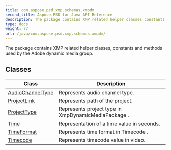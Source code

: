 ```yaml
---
title: com.aspose.psd.xmp.schemas.xmpdm
second_title: Aspose.PSD for Java API Reference
description: The package contains XMP related helper classes constants and methods used by the Adobe dynamic media group.
type: docs
weight: 77
url: /java/com.aspose.psd.xmp.schemas.xmpdm/
---
```



The package contains XMP related helper classes, constants and methods used by the Adobe dynamic media group.


## Classes

| Class | Description |
| --- | --- |
| [AudioChannelType](../com.aspose.psd.xmp.schemas.xmpdm/audiochanneltype) | Represents audio channel type. |
| [ProjectLink](../com.aspose.psd.xmp.schemas.xmpdm/projectlink) | Represents path of the project. |
| [ProjectType](../com.aspose.psd.xmp.schemas.xmpdm/projecttype) | Represents project type in  XmpDynamicMediaPackage . |
| [Time](../com.aspose.psd.xmp.schemas.xmpdm/time) | Representation of a time value in seconds. |
| [TimeFormat](../com.aspose.psd.xmp.schemas.xmpdm/timeformat) | Represents time format in  Timecode . |
| [Timecode](../com.aspose.psd.xmp.schemas.xmpdm/timecode) | Represents timecode value in video. |
